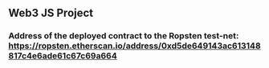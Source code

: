 ## Web3 JS Project

### Address of the deployed contract to the Ropsten test-net: https://ropsten.etherscan.io/address/0xd5de649143ac613148817c4e6ade61c67c69a664